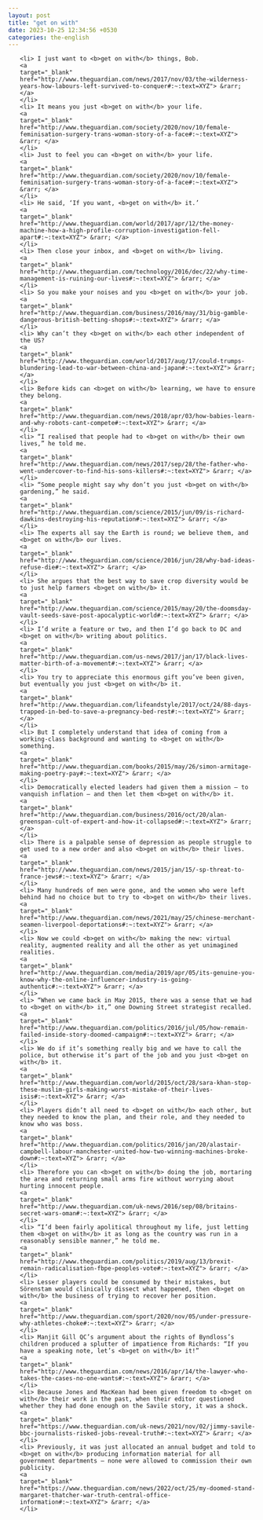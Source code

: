 ```yaml
---
layout: post
title: "get on with"
date: 2023-10-25 12:34:56 +0530
categories: the-english
---
```

<ol>

    <li> I just want to <b>get on with</b> things, Bob.
    <a 
    target="_blank" 
    href="http://www.theguardian.com/news/2017/nov/03/the-wilderness-years-how-labours-left-survived-to-conquer#:~:text=XYZ"> &rarr; </a>
    </li>
    <li> It means you just <b>get on with</b> your life.
    <a 
    target="_blank" 
    href="http://www.theguardian.com/society/2020/nov/10/female-feminisation-surgery-trans-woman-story-of-a-face#:~:text=XYZ"> &rarr; </a>
    </li>
    <li> Just to feel you can <b>get on with</b> your life.
    <a 
    target="_blank" 
    href="http://www.theguardian.com/society/2020/nov/10/female-feminisation-surgery-trans-woman-story-of-a-face#:~:text=XYZ"> &rarr; </a>
    </li>
    <li> He said, ‘If you want, <b>get on with</b> it.’
    <a 
    target="_blank" 
    href="http://www.theguardian.com/world/2017/apr/12/the-money-machine-how-a-high-profile-corruption-investigation-fell-apart#:~:text=XYZ"> &rarr; </a>
    </li>
    <li> Then close your inbox, and <b>get on with</b> living.
    <a 
    target="_blank" 
    href="http://www.theguardian.com/technology/2016/dec/22/why-time-management-is-ruining-our-lives#:~:text=XYZ"> &rarr; </a>
    </li>
    <li> So you make your noises and you <b>get on with</b> your job.
    <a 
    target="_blank" 
    href="http://www.theguardian.com/business/2016/may/31/big-gamble-dangerous-british-betting-shops#:~:text=XYZ"> &rarr; </a>
    </li>
    <li> Why can’t they <b>get on with</b> each other independent of the US?
    <a 
    target="_blank" 
    href="http://www.theguardian.com/world/2017/aug/17/could-trumps-blundering-lead-to-war-between-china-and-japan#:~:text=XYZ"> &rarr; </a>
    </li>
    <li> Before kids can <b>get on with</b> learning, we have to ensure they belong.
    <a 
    target="_blank" 
    href="http://www.theguardian.com/news/2018/apr/03/how-babies-learn-and-why-robots-cant-compete#:~:text=XYZ"> &rarr; </a>
    </li>
    <li> “I realised that people had to <b>get on with</b> their own lives,” he told me.
    <a 
    target="_blank" 
    href="http://www.theguardian.com/news/2017/sep/28/the-father-who-went-undercover-to-find-his-sons-killers#:~:text=XYZ"> &rarr; </a>
    </li>
    <li> “Some people might say why don’t you just <b>get on with</b> gardening,” he said.
    <a 
    target="_blank" 
    href="http://www.theguardian.com/science/2015/jun/09/is-richard-dawkins-destroying-his-reputation#:~:text=XYZ"> &rarr; </a>
    </li>
    <li> The experts all say the Earth is round; we believe them, and <b>get on with</b> our lives.
    <a 
    target="_blank" 
    href="http://www.theguardian.com/science/2016/jun/28/why-bad-ideas-refuse-die#:~:text=XYZ"> &rarr; </a>
    </li>
    <li> She argues that the best way to save crop diversity would be to just help farmers <b>get on with</b> it.
    <a 
    target="_blank" 
    href="http://www.theguardian.com/science/2015/may/20/the-doomsday-vault-seeds-save-post-apocalyptic-world#:~:text=XYZ"> &rarr; </a>
    </li>
    <li> I’d write a feature or two, and then I’d go back to DC and <b>get on with</b> writing about politics.
    <a 
    target="_blank" 
    href="http://www.theguardian.com/us-news/2017/jan/17/black-lives-matter-birth-of-a-movement#:~:text=XYZ"> &rarr; </a>
    </li>
    <li> You try to appreciate this enormous gift you’ve been given, but eventually you just <b>get on with</b> it.
    <a 
    target="_blank" 
    href="http://www.theguardian.com/lifeandstyle/2017/oct/24/88-days-trapped-in-bed-to-save-a-pregnancy-bed-rest#:~:text=XYZ"> &rarr; </a>
    </li>
    <li> But I completely understand that idea of coming from a working-class background and wanting to <b>get on with</b> something.
    <a 
    target="_blank" 
    href="http://www.theguardian.com/books/2015/may/26/simon-armitage-making-poetry-pay#:~:text=XYZ"> &rarr; </a>
    </li>
    <li> Democratically elected leaders had given them a mission – to vanquish inflation – and then let them <b>get on with</b> it.
    <a 
    target="_blank" 
    href="http://www.theguardian.com/business/2016/oct/20/alan-greenspan-cult-of-expert-and-how-it-collapsed#:~:text=XYZ"> &rarr; </a>
    </li>
    <li> There is a palpable sense of depression as people struggle to get used to a new order and also <b>get on with</b> their lives.
    <a 
    target="_blank" 
    href="http://www.theguardian.com/news/2015/jan/15/-sp-threat-to-france-jews#:~:text=XYZ"> &rarr; </a>
    </li>
    <li> Many hundreds of men were gone, and the women who were left behind had no choice but to try to <b>get on with</b> their lives.
    <a 
    target="_blank" 
    href="http://www.theguardian.com/news/2021/may/25/chinese-merchant-seamen-liverpool-deportations#:~:text=XYZ"> &rarr; </a>
    </li>
    <li> Now we could <b>get on with</b> making the new: virtual reality, augmented reality and all the other as yet unimagined realities.
    <a 
    target="_blank" 
    href="http://www.theguardian.com/media/2019/apr/05/its-genuine-you-know-why-the-online-influencer-industry-is-going-authentic#:~:text=XYZ"> &rarr; </a>
    </li>
    <li> “When we came back in May 2015, there was a sense that we had to <b>get on with</b> it,” one Downing Street strategist recalled.
    <a 
    target="_blank" 
    href="http://www.theguardian.com/politics/2016/jul/05/how-remain-failed-inside-story-doomed-campaign#:~:text=XYZ"> &rarr; </a>
    </li>
    <li> We do if it’s something really big and we have to call the police, but otherwise it’s part of the job and you just <b>get on with</b> it.
    <a 
    target="_blank" 
    href="http://www.theguardian.com/world/2015/oct/28/sara-khan-stop-these-muslim-girls-making-worst-mistake-of-their-lives-isis#:~:text=XYZ"> &rarr; </a>
    </li>
    <li> Players didn’t all need to <b>get on with</b> each other, but they needed to know the plan, and their role, and they needed to know who was boss.
    <a 
    target="_blank" 
    href="http://www.theguardian.com/politics/2016/jan/20/alastair-campbell-labour-manchester-united-how-two-winning-machines-broke-down#:~:text=XYZ"> &rarr; </a>
    </li>
    <li> Therefore you can <b>get on with</b> doing the job, mortaring the area and returning small arms fire without worrying about hurting innocent people.
    <a 
    target="_blank" 
    href="http://www.theguardian.com/uk-news/2016/sep/08/britains-secret-wars-oman#:~:text=XYZ"> &rarr; </a>
    </li>
    <li> “I’d been fairly apolitical throughout my life, just letting them <b>get on with</b> it as long as the country was run in a reasonably sensible manner,” he told me.
    <a 
    target="_blank" 
    href="http://www.theguardian.com/politics/2019/aug/13/brexit-remain-radicalisation-fbpe-peoples-vote#:~:text=XYZ"> &rarr; </a>
    </li>
    <li> Lesser players could be consumed by their mistakes, but Sörenstam would clinically dissect what happened, then <b>get on with</b> the business of trying to recover her position.
    <a 
    target="_blank" 
    href="http://www.theguardian.com/sport/2020/nov/05/under-pressure-why-athletes-choke#:~:text=XYZ"> &rarr; </a>
    </li>
    <li> Manjit Gill QC’s argument about the rights of Byndloss’s children produced a splutter of impatience from Richards: “If you have a speaking note, let’s <b>get on with</b> it!”
    <a 
    target="_blank" 
    href="http://www.theguardian.com/news/2016/apr/14/the-lawyer-who-takes-the-cases-no-one-wants#:~:text=XYZ"> &rarr; </a>
    </li>
    <li> Because Jones and MacKean had been given freedom to <b>get on with</b> their work in the past, when their editor questioned whether they had done enough on the Savile story, it was a shock.
    <a 
    target="_blank" 
    href="https://www.theguardian.com/uk-news/2021/nov/02/jimmy-savile-bbc-journalists-risked-jobs-reveal-truth#:~:text=XYZ"> &rarr; </a>
    </li>
    <li> Previously, it was just allocated an annual budget and told to <b>get on with</b> producing information material for all government departments – none were allowed to commission their own publicity.
    <a 
    target="_blank" 
    href="https://www.theguardian.com/news/2022/oct/25/my-doomed-stand-margaret-thatcher-war-truth-central-office-information#:~:text=XYZ"> &rarr; </a>
    </li>